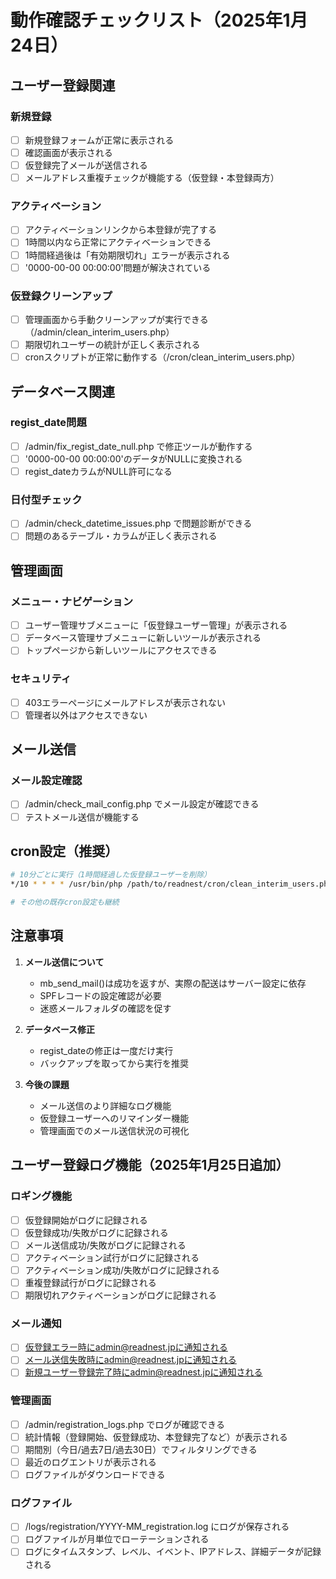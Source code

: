 # 動作確認チェックリスト（2025年1月24日）

## ユーザー登録関連

### 新規登録
- [ ] 新規登録フォームが正常に表示される
- [ ] 確認画面が表示される
- [ ] 仮登録完了メールが送信される
- [ ] メールアドレス重複チェックが機能する（仮登録・本登録両方）

### アクティベーション
- [ ] アクティベーションリンクから本登録が完了する
- [ ] 1時間以内なら正常にアクティベーションできる
- [ ] 1時間経過後は「有効期限切れ」エラーが表示される
- [ ] '0000-00-00 00:00:00'問題が解決されている

### 仮登録クリーンアップ
- [ ] 管理画面から手動クリーンアップが実行できる（/admin/clean_interim_users.php）
- [ ] 期限切れユーザーの統計が正しく表示される
- [ ] cronスクリプトが正常に動作する（/cron/clean_interim_users.php）

## データベース関連

### regist_date問題
- [ ] /admin/fix_regist_date_null.php で修正ツールが動作する
- [ ] '0000-00-00 00:00:00'のデータがNULLに変換される
- [ ] regist_dateカラムがNULL許可になる

### 日付型チェック
- [ ] /admin/check_datetime_issues.php で問題診断ができる
- [ ] 問題のあるテーブル・カラムが正しく表示される

## 管理画面

### メニュー・ナビゲーション
- [ ] ユーザー管理サブメニューに「仮登録ユーザー管理」が表示される
- [ ] データベース管理サブメニューに新しいツールが表示される
- [ ] トップページから新しいツールにアクセスできる

### セキュリティ
- [ ] 403エラーページにメールアドレスが表示されない
- [ ] 管理者以外はアクセスできない

## メール送信

### メール設定確認
- [ ] /admin/check_mail_config.php でメール設定が確認できる
- [ ] テストメール送信が機能する

## cron設定（推奨）

```bash
# 10分ごとに実行（1時間経過した仮登録ユーザーを削除）
*/10 * * * * /usr/bin/php /path/to/readnest/cron/clean_interim_users.php

# その他の既存cron設定も継続
```

## 注意事項

1. **メール送信について**
   - mb_send_mail()は成功を返すが、実際の配送はサーバー設定に依存
   - SPFレコードの設定確認が必要
   - 迷惑メールフォルダの確認を促す

2. **データベース修正**
   - regist_dateの修正は一度だけ実行
   - バックアップを取ってから実行を推奨

3. **今後の課題**
   - メール送信のより詳細なログ機能
   - 仮登録ユーザーへのリマインダー機能
   - 管理画面でのメール送信状況の可視化

## ユーザー登録ログ機能（2025年1月25日追加）

### ロギング機能
- [ ] 仮登録開始がログに記録される
- [ ] 仮登録成功/失敗がログに記録される
- [ ] メール送信成功/失敗がログに記録される
- [ ] アクティベーション試行がログに記録される
- [ ] アクティベーション成功/失敗がログに記録される
- [ ] 重複登録試行がログに記録される
- [ ] 期限切れアクティベーションがログに記録される

### メール通知
- [ ] 仮登録エラー時にadmin@readnest.jpに通知される
- [ ] メール送信失敗時にadmin@readnest.jpに通知される
- [ ] 新規ユーザー登録完了時にadmin@readnest.jpに通知される

### 管理画面
- [ ] /admin/registration_logs.php でログが確認できる
- [ ] 統計情報（登録開始、仮登録成功、本登録完了など）が表示される
- [ ] 期間別（今日/過去7日/過去30日）でフィルタリングできる
- [ ] 最近のログエントリが表示される
- [ ] ログファイルがダウンロードできる

### ログファイル
- [ ] /logs/registration/YYYY-MM_registration.log にログが保存される
- [ ] ログファイルが月単位でローテーションされる
- [ ] ログにタイムスタンプ、レベル、イベント、IPアドレス、詳細データが記録される